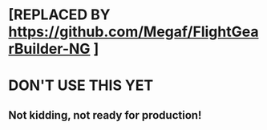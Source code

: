 # [REPLACED BY https://github.com/Megaf/FlightGearBuilder-NG ]

# DON'T USE THIS YET
## Not kidding, not ready for production!
